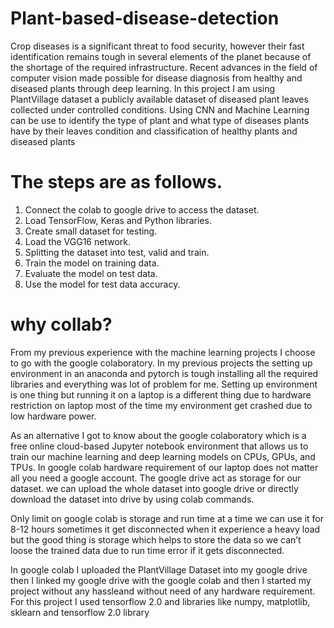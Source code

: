 # Plant-based-disease-detection

Crop diseases is a significant threat to food security, however their fast identification remains tough in several elements of the planet because of the shortage of the required infrastructure. Recent advances in the field of computer vision made possible for disease diagnosis from healthy and diseased plants through deep learning. In this project I am using PlantVillage dataset a publicly available dataset of diseased plant leaves collected under controlled conditions. Using CNN and Machine Learning can be use to identify the type of plant and what type of diseases plants have by their leaves condition and classification of healthy plants and diseased plants

# The steps are as follows.

1. Connect the colab to google drive to access the dataset.
2. Load TensorFlow, Keras and Python libraries.
3. Create small dataset for testing.
4. Load the VGG16 network.
5. Splitting the dataset into test, valid and train.
6. Train the model on training data.
7. Evaluate the model on test data.
8. Use the model for test data accuracy.

# why collab?

From my previous experience with the machine learning projects I choose to go with the google colaboratory. In my previous projects the setting up environment in an anaconda and pytorch is tough installing all the required libraries and everything was lot of problem for me. Setting up environment is one thing but running it on a laptop is a different thing due to hardware restriction on laptop most of the time my environment get crashed due to low hardware power.

As an alternative I got to know about the google colaboratory which is a free online cloud-based Jupyter notebook environment that allows us to train our machine
learning and deep learning models on CPUs, GPUs, and TPUs. In google colab hardware requirement of our laptop does not matter all you need a google account. The google drive act as storage for our dataset. we can upload the whole dataset into google drive or directly download the dataset into drive by using
colab commands. 

Only limit on google colab is storage and run time at a time we can use it for 8-12 hours sometimes it get disconnected when it experience a heavy load but the good thing is storage which helps to store the data so we can’t loose the trained data due to run
time error if it gets disconnected.

In google colab I uploaded the PlantVillage Dataset into my google drive then I linked my google drive with the google colab and then I started my project without any hassleand without need of any hardware requirement. For this project I used tensorflow 2.0 and libraries like numpy, matplotlib, sklearn and tensorflow 2.0 library
